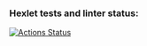 ### Hexlet tests and linter status:
[![Actions Status](https://github.com/Dzigr/python-project-83/workflows/hexlet-check/badge.svg)](https://github.com/Dzigr/python-project-83/actions)